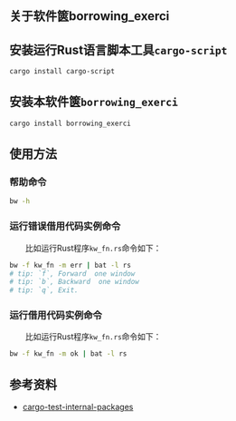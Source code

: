 ## 关于软件篋borrowing_exerci

## 安装运行Rust语言脚本工具`cargo-script`

```bash
cargo install cargo-script
```

## 安装本软件箧`borrowing_exerci`

```bash
cargo install borrowing_exerci
```
## 使用方法

### 帮助命令
```bash
bw -h
```

### 运行错误借用代码实例命令

　　比如运行Rust程序`kw_fn.rs`命令如下：

```bash
bw -f kw_fn -m err | bat -l rs
# tip: `f`, Forward  one window
# tip: `b`, Backward  one window
# tip: `q`, Exit.
```

### 运行借用代码实例命令
　　比如运行Rust程序`kw_fn.rs`命令如下：

```bash
bw -f kw_fn -m ok | bat -l rs
```

## 参考资料
- [cargo-test-internal-packages](https://users.rust-lang.org/t/cargo-test-internal-packages/5187/2)